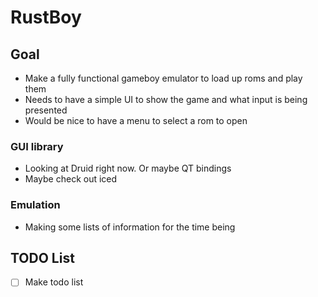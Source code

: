 # RustBoy

## Goal

- Make a fully functional gameboy emulator to load up roms and play them
- Needs to have a simple UI to show the game and what input is being presented
- Would be nice to have a menu to select a rom to open

### GUI library

- Looking at Druid right now. Or maybe QT bindings
- Maybe check out iced

### Emulation

- Making some lists of information for the time being

## TODO List

- [ ] Make todo list
